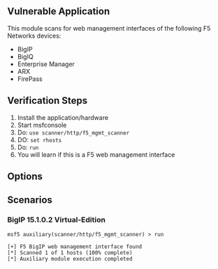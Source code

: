 ## Vulnerable Application

This module scans for web management interfaces of the following F5 Networks devices:

 * BigIP
 * BigIQ
 * Enterprise Manager
 * ARX
 * FirePass

## Verification Steps

  1. Install the application/hardware
  2. Start msfconsole
  3. Do: ```use scanner/http/f5_mgmt_scanner```
  4. DO: ```set rhosts```
  5. Do: ```run```
  6. You will learn if this is a F5 web management interface

## Options

## Scenarios

### BigIP 15.1.0.2 Virtual-Edition

  ```
  msf5 auxiliary(scanner/http/f5_mgmt_scanner) > run
  
  [+] F5 BigIP web management interface found
  [*] Scanned 1 of 1 hosts (100% complete)
  [*] Auxiliary module execution completed
  ```
